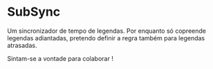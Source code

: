 # SubSync



Um sincronizador de tempo de legendas. Por enquanto só copreende legendas adiantadas, pretendo definir a regra também para legendas atrasadas.


Sintam-se a vontade para colaborar !


